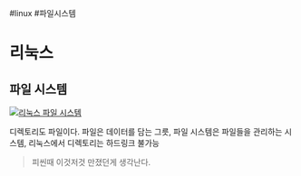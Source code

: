 #linux #파일시스템

# 리눅스

## 파일 시스템
[![리눅스 파일 시스템](https://img.youtube.com/vi/oeuVjeeoLSQ/0.jpg)](https://www.youtube.com/watch?v=oeuVjeeoLSQ)

 디렉토리도 파일이다. 파일은 데이터를 담는 그릇, 파일 시스템은 파일들을 관리하는 시스템, 리눅스에서 디렉토리는 하드링크 불가능

 > 피씬때 이것저것 만졌던게 생각난다.